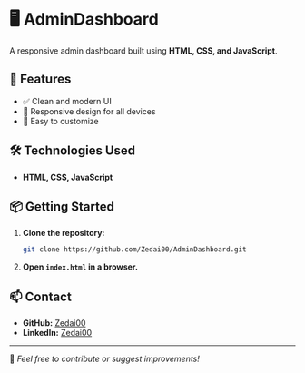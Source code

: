 # 🖥️ AdminDashboard

A responsive admin dashboard built using **HTML, CSS, and JavaScript**.

## 🚀 Features
- ✅ Clean and modern UI
- 📱 Responsive design for all devices
- 🎨 Easy to customize

## 🛠️ Technologies Used
- **HTML, CSS, JavaScript**

## 📦 Getting Started
1. **Clone the repository:**  
   ~~~bash
   git clone https://github.com/Zedai00/AdminDashboard.git
   ~~~
2. **Open `index.html` in a browser.**

## 📫 Contact
- **GitHub:** [Zedai00](https://github.com/Zedai00)
- **LinkedIn:** [Zedai00](https://www.linkedin.com/in/zedai00/)

---

🚀 *Feel free to contribute or suggest improvements!*
